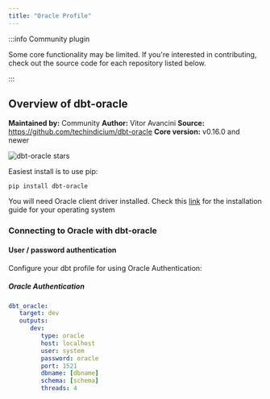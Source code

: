 ```yaml
---
title: "Oracle Profile"
---
```


:::info Community plugin

Some core functionality may be limited. If you're interested in contributing, check out the source code for each repository listed below.

:::

## Overview of dbt-oracle
**Maintained by:** Community
**Author:** Vitor Avancini
**Source:** https://github.com/techindicium/dbt-oracle
**Core version:** v0.16.0 and newer

![dbt-oracle stars](https://img.shields.io/github/stars/techindicium/dbt-oracle?style=for-the-badge)

Easiest install is to use pip:

    pip install dbt-oracle

You will need Oracle client driver installed. Check this [link](https://cx-oracle.readthedocs.io/en/latest/user_guide/installation.html) for the installation guide for your operating system

### Connecting to Oracle with **dbt-oracle**

#### User / password authentication

Configure your dbt profile for using Oracle Authentication:

##### Oracle Authentication
<File name='profiles.yml'>

```yaml
dbt_oracle:
   target: dev
   outputs:
      dev:
         type: oracle
         host: localhost
         user: system
         password: oracle
         port: 1521
         dbname: [dbname]
         schema: [schema]
         threads: 4
```
</File>

